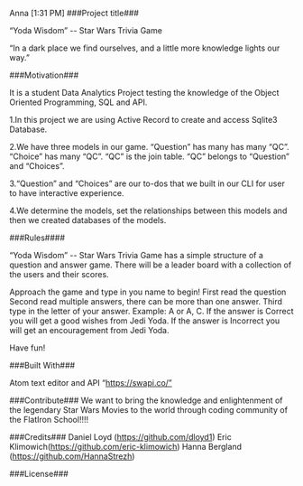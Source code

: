 Anna [1:31 PM]
###Project title###

“Yoda Wisdom”  -- Star Wars Trivia Game

“In a dark place we find ourselves, and a little more knowledge lights our way.”

###Motivation###

It is a student Data Analytics Project testing the knowledge of the Object Oriented Programming, SQL and API.

1.In this project we are using Active Record to create and access Sqlite3 Database.

2.We have three models in our game. “Question” has many has many “QC”. “Choice” has many “QC”. “QC” is the join table. “QC” belongs to “Question” and “Choices”.

3.“Question” and “Choices” are our to-dos that we built in our CLI for user to have interactive experience.

4.We determine the models, set the relationships between this models and then we created databases of the models.



###Rules####

“Yoda Wisdom”  -- Star Wars Trivia Game has a simple structure of a question and answer game. There will be a leader board with a collection of the users and their scores.

Approach the game and type in you name to begin!
First read the question
Second read multiple answers, there can be more than one answer.
Third type in the letter of your answer. Example: A or A, C.
If the answer is Correct you will get a good wishes from Jedi Yoda.
If the answer is Incorrect you will get an encouragement from Jedi Yoda.

Have fun!

###Built With###

Atom text editor and API “https://swapi.co/”


###Contribute###
We want to bring the knowledge and enlightenment of the legendary Star Wars Movies to the world through coding community of the FlatIron School!!!!


###Credits###
Daniel Loyd (https://github.com/dloyd1)
Eric Klimowich(https://github.com/eric-klimowich)
Hanna Bergland (https://github.com/HannaStrezh)


###License###
